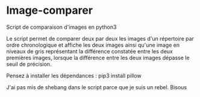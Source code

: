 # Image-comparer
Script de comparaison d'images en python3

Le script permet de comparer deux par deux les images d'un répertoire par ordre chronologique et affiche les deux images ainsi qu'une image en niveaux de gris représentant la différence constatée entre les deux premières images, lorsque la différence entre les deux images dépasse le seuil de précision.

Pensez à installer les dépendances :
pip3 install pillow

J'ai pas mis de shebang dans le script parce que je suis un rebel.
Bisous
